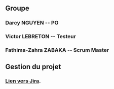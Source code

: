 ## Groupe

### Darcy NGUYEN -- PO
### Victor LEBRETON -- Testeur

### Fathima-Zahra ZABAKA -- Scrum Master

## Gestion du projet 
### [Lien vers Jira](https://darssnguyen.atlassian.net).

